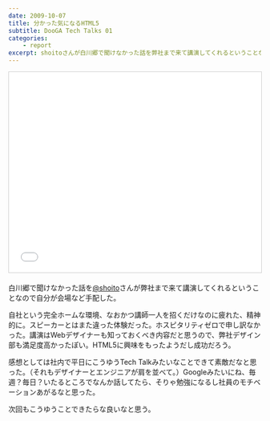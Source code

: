 ```yaml
---
date: 2009-10-07
title: 分かった気になるHTML5 
subtitle: DooGA Tech Talks 01
categories: 
    - report
excerpt: shoitoさんが白川郷で聞けなかった話を弊社まで来て講演してくれるということなので自分が会場など手配した。
---
```



<iframe src="//www.slideshare.net/slideshow/embed_code/key/2Ikc64uhmMIrQ6" width="600" height="400" frameborder="0" marginwidth="0" marginheight="0" scrolling="no" style="border:1px solid #CCC; border-width:1px; margin-bottom:5px; max-width: 100%;" allowfullscreen></iframe>

白川郷で聞けなかった話を[@shoito](https://twitter.com/shoito)さんが弊社まで来て講演してくれるということなので自分が会場など手配した。

自社という完全ホームな環境、なおかつ講師一人を招くだけなのに疲れた、精神的に。スピーカーとはまた違った体験だった。ホスピタリティゼロで申し訳なかった。講演はWebデザイナーも知っておくべき内容だと思うので、弊社デザイン部も満足度高かったぽい。HTML5に興味をもったようだし成功だろう。

感想としては社内で平日にこうゆうTech Talkみたいなことできて素敵だなと思った。（それもデザイナーとエンジニアが肩を並べて。）Googleみたいにね、毎週？毎日？いたるところでなんか話してたら、そりゃ勉強になるし社員のモチベーションあがるなと思った。

次回もこうゆうことできたらな良いなと思う。